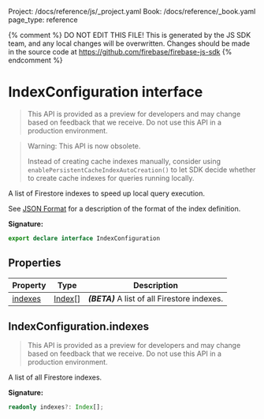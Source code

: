 Project: /docs/reference/js/_project.yaml
Book: /docs/reference/_book.yaml
page_type: reference

{% comment %}
DO NOT EDIT THIS FILE!
This is generated by the JS SDK team, and any local changes will be
overwritten. Changes should be made in the source code at
https://github.com/firebase/firebase-js-sdk
{% endcomment %}

# IndexConfiguration interface
> This API is provided as a preview for developers and may change based on feedback that we receive. Do not use this API in a production environment.
> 

> Warning: This API is now obsolete.
> 
> Instead of creating cache indexes manually, consider using `enablePersistentCacheIndexAutoCreation()` to let SDK decide whether to create cache indexes for queries running locally.
> 

A list of Firestore indexes to speed up local query execution.

See [JSON Format](https://firebase.google.com/docs/reference/firestore/indexes/#json_format) for a description of the format of the index definition.

<b>Signature:</b>

```typescript
export declare interface IndexConfiguration 
```

## Properties

|  Property | Type | Description |
|  --- | --- | --- |
|  [indexes](./firestore_.indexconfiguration.md#indexconfigurationindexes) | [Index](./firestore_.index.md#index_interface)<!-- -->\[\] | <b><i>(BETA)</i></b> A list of all Firestore indexes. |

## IndexConfiguration.indexes

> This API is provided as a preview for developers and may change based on feedback that we receive. Do not use this API in a production environment.
> 

A list of all Firestore indexes.

<b>Signature:</b>

```typescript
readonly indexes?: Index[];
```
